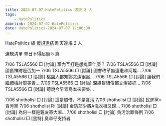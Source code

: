 ```yaml
---
title: 2024-07-07-HatePolitics 違規 2 人
tags:
    - HatePolitics
abbrlink: 2024-07-07-HatePolitics
date: HatePolitics-2024-07-07 12:00:00
---
```

HatePolitics 板 [板規連結](https://www.ptt.cc/bbs/HatePolitics/M.1617115262.A.D60.html)
昨天違規 2 人
<!-- more -->

違規清單
單日不得超過 5 篇

7/06 TSLA5566 □ [討論] 黨內互打是想掩蓋什麼？
7/06 TSLA5566 □ [討論] 國昌神跡是否加一
7/06 TSLA5566 □ [討論] 國會改革無違憲和阿燦…
7/06 TSLA5566 □ [討論] 桃園人都知鄭文燦很黑…
7/06 TSLA5566 □ [討論] 讓我們繼續檢討周美青…
7/06 TSLA5566 □ [討論] 深綠群組傳鄭文燦被抓…
7/06 TSLA5566 □ [討論] 聽說今早青鳥本來要集…

7/06 shotholisi □ [討論] 這是超借，不是貪污
7/06 shotholisi □ [討論] 民進黨=貪污黨
7/06 shotholisi R: [討論] 金防部少將A洗衣機又歸…
7/06 shotholisi □ [討論] 為何一樣是親友寄大麻…
7/06 shotholisi □ [討論] 貪污治罪條例
7/06 shotholisi □ [黑特] 臭卒仔支持者